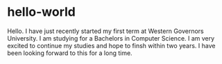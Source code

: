 # hello-world

Hello. I have just recently started my first term at Western Governors University. I am studying for a Bachelors in Computer Science. I am very excited to continue my studies and hope to finsh within two years. I have been looking forward to this for a long time. 
